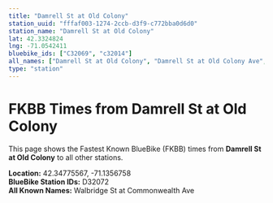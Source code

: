 ```yaml
---
title: "Damrell St at Old Colony"
station_uuid: "fffaf003-1274-2ccb-d3f9-c772bba0d6d0"
station_name: "Damrell St at Old Colony"
lat: 42.3324824
lng: -71.0542411
bluebike_ids: ["C32069", "c32014"]
all_names: ["Damrell St at Old Colony", "Damrell St at Old Colony Ave", "Damrell st at Old Colony Ave"]
type: "station"
---
```


# FKBB Times from Damrell St at Old Colony

This page shows the Fastest Known BlueBike (FKBB) times from **Damrell St at Old Colony** to all other stations.

**Location:** 42.34775567, -71.1356758  
**BlueBike Station IDs:** D32072  
**All Known Names:** Walbridge St at Commonwealth Ave

